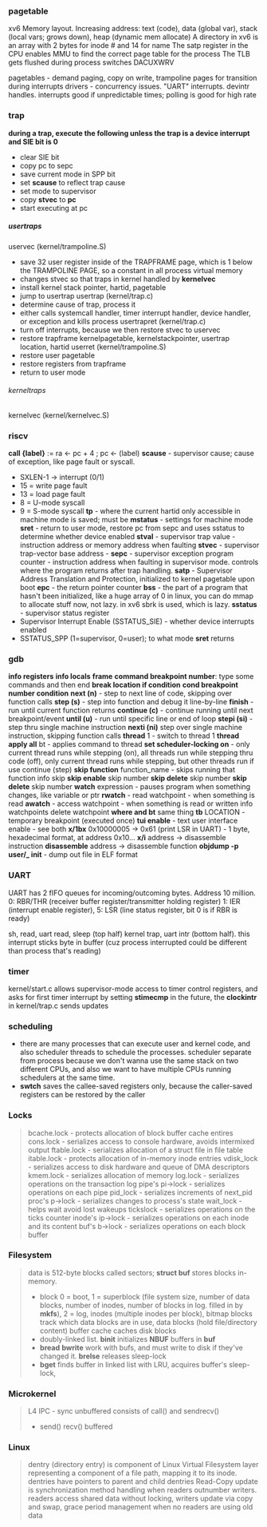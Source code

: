 ### pagetable
xv6 Memory layout. Increasing address: text (code), data (global var), stack (local vars; grows down), heap (dynamic mem allocate)
A directory in xv6 is an array with 2 bytes for inode # and 14 for name
The satp register in the CPU enables MMU to find the correct page table for the process
The TLB gets flushed during process switches
DACUXWRV

pagetables - demand paging, copy on write, trampoline pages for transition during interrupts
drivers - concurrency issues. "UART" interrupts. devintr handles. interrupts good if unpredictable times; polling is good for high rate

### trap
**during a trap, execute the following unless the trap is a device interrupt and SIE bit is 0**
- clear SIE bit
- copy pc to sepc
- save current mode in SPP bit
- set **scause** to reflect trap cause
- set mode to supervisor
- copy **stvec** to **pc**
- start executing at pc
##### usertraps
uservec (kernel/trampoline.S)
- save 32 user register inside of the TRAPFRAME page, which is 1 below the TRAMPOLINE PAGE, so a constant in all process virtual memory
- changes stvec so that traps in kernel handled by **kernelvec**
- install kernel stack pointer, hartid, pagetable
- jump to usertrap
usertrap (kernel/trap.c)
- determine cause of trap, process it
- either calls systemcall handler, timer interrupt handler, device handler, or exception and kills process
usertrapret (kernel/trap.c)
- turn off interrupts, because we then restore stvec to uservec
- restore trapframe kernelpagetable, kernelstackpointer, usertrap location, hartid
userret (kernel/trampoline.S)
- restore user pagetable
- restore registers from trapframe
- return to user mode
###### kerneltraps
kernelvec (kernel/kernelvec.S)
### riscv
**call {label}** := ra <- pc + 4 ; pc <- (label)
**scause** - supervisor cause; cause of exception, like page fault or syscall. 
- SXLEN-1 -> interrupt (0/1)
- 15 = write page fault
- 13 = load page fault
- 8 = U-mode syscall
- 9 = S-mode syscall
**tp** - where the  current hartid only accessible in machine mode is saved; must be 
**mstatus** - settings for machine mode
**sret** - return to user mode, restore pc from sepc and uses sstatus to determine whether device enabled
**stval** - supervisor trap value -  instruction address or memory address when faulting
**stvec** - supervisor trap-vector base address - 
**sepc** - supervisor exception program counter - instruction address when faulting in supervisor mode. controls where the program returns after trap handling.
**satp** - Supervisor Address Translation and Protection, initialized to kernel pagetable upon boot
**epc** - the return pointer counter
**bss** - the part of a program that hasn't been initialized, like a huge array of 0
in linux, you can do mmap to allocate stuff now, not lazy. in xv6 sbrk is used, which is lazy.
**sstatus** - supervisor status register
- Supervisor Interrupt Enable (SSTATUS_SIE) - whether device interrupts enabled
- SSTATUS_SPP (1=supervisor, 0=user); to what mode **sret** returns
### gdb
**info registers**
**info locals**
**frame**
**command breakpoint number**: type some commands and then end
**break location if condition**
**cond breakpoint number condition**
**next (n)** - step to next line of code, skipping over function calls
**step (s)** - step into function and debug it line-by-line
**finish** - run until current function returns
**continue (c)** - continue running until next breakpoint/event
**until (u)** - run until specific line or end of loop
**stepi (si)** - step thru single machine instruction
**nexti (ni)** step over single machine instruction, skipping function calls
**thread** 1 - switch to thread 1
**thread apply all** bt - applies command to thread
**set scheduler-locking on** - only current thread runs while stepping (on), all threads run while stepping thru code (off), only current thread runs while stepping, but other threads run if use continue (step)
**skip function** function_name - skips running that function
info skip
**skip enable** skip number
**skip delete** skip number
**skip delete** skip number
**watch** expression - pauses program when something changes, like variable or ptr
**rwatch** - read watchpoint - when something is read
**awatch** - access watchpoint - when something is read or written
info watchpoints
delete watchpoint
**where and bt** same thing
**tb** LOCATION - temporary breakpoint (executed once)
**tui enable** - text user interface enable - see both 
**x/1bx** 0x10000005 -> 0x61 (print LSR in UART) - 1 byte, hexadecimal format, at address 0x10...
**x/i** address -> disassemble instruction
**disassemble** address -> disassemble function
**objdump -p user/_ init** - dump out file in ELF format
### UART
UART has 2 fIFO queues for incoming/outcoming bytes. Address 10 million. 
0: RBR/THR (receiver buffer register/transmitter holding register) 1: IER (interrupt enable register), 5: LSR (line status register, bit 0 is if RBR is ready)

sh, read, uart read, sleep (top half)
kernel trap, uart intr (bottom half). this interrupt sticks byte in buffer (cuz process interrupted could be different than process that's reading)
### timer
kernel/start.c allows supervisor-mode access to timer control registers, and asks for first timer interrupt by setting **stimecmp** 
in the future, the **clockintr** in kernel/trap.c sends updates
### scheduling
- there are many processes that can execute user and kernel code, and also scheduler threads to schedule the processes. scheduler separate from process because we don't wanna use the same stack on two different CPUs, and also we want to have multiple CPUs running schedulers at the same time.
- **swtch** saves the callee-saved registers only, because the caller-saved registers can be restored by the caller

### Locks
>bcache.lock - protects allocation of block buffer cache entires
>cons.lock - serializes access to console hardware, avoids intermixed output
>ftable.lock - serializes allocation of a struct file in file table
>itable.lock - protects allocation of in-memory inode entries
>vdisk_lock - serializes access to disk hardware and queue of DMA descriptors
>kmem.lock - serializes allocation of memory
>log.lock - serializes operations on the transaction log
>pipe's pi->lock - serializes operations on each pipe
>pid_lock - serializes increments of next_pid
>proc's p->lock - serializes changes to process's state
>wait_lock - helps wait avoid lost wakeups
>tickslock - serializes operations on the ticks counter
>inode's ip->lock - serializes operations on each inode and its content
>buf's b->lock - serializes operations on each block buffer 

### Filesystem
>data is 512-byte blocks called sectors; **struct buf** stores blocks in-memory.
>- block 0 = boot, 1 = superblock (file system size, number of data blocks, number of inodes, number of blocks in log. filled in by **mkfs**), 2 = log, inodes (multiple inodes per block), bitmap blocks track which data blocks are in use, data blocks (hold file/directory content)
>buffer cache caches disk blocks
>- doubly-linked list. **binit** initializes **NBUF** buffers in **buf** 
>- **bread** **bwrite** work with bufs, and must write to disk if they've changed it. **brelse** releases sleep-lock
>- **bget** finds buffer in linked list with LRU, acquires buffer's sleep-lock, 

### Microkernel
>L4 IPC - sync unbuffered consists of call() and sendrecv()
>- send() recv() buffered
>

### Linux
>dentry (directory entry) is component of Linux Virtual Filesystem layer representing a component of a file path, mapping it to its inode. dentries have pointers to parent and child dentries
>Read-Copy update is synchronization method handling when readers outnumber writers. readers access shared data without locking, writers update via copy and swap, grace period management when no readers are using old data



